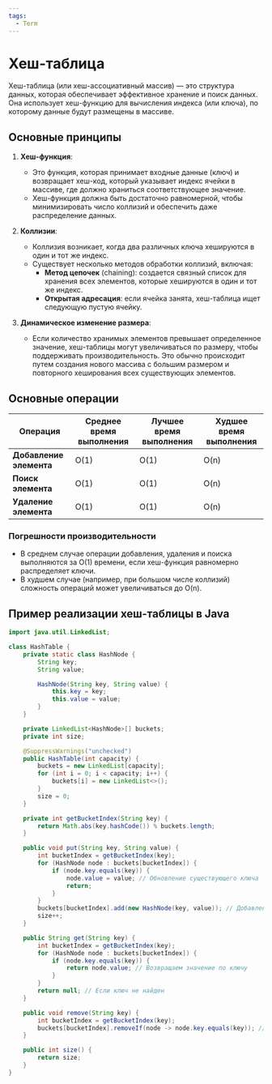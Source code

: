 ```yaml
---
tags:
  - Term
---
```

# Хеш-таблица

Хеш-таблица (или хеш-ассоциативный массив) — это структура данных, которая обеспечивает эффективное хранение и поиск данных. Она использует хеш-функцию для вычисления индекса (или ключа), по которому данные будут размещены в массиве.

## Основные принципы

1. **Хеш-функция**:
   - Это функция, которая принимает входные данные (ключ) и возвращает хеш-код, который указывает индекс ячейки в массиве, где должно храниться соответствующее значение.
   - Хеш-функция должна быть достаточно равномерной, чтобы минимизировать число коллизий и обеспечить даже распределение данных.

2. **Коллизии**:
   - Коллизия возникает, когда два различных ключа хешируются в один и тот же индекс.
   - Существует несколько методов обработки коллизий, включая:
     - **Метод цепочек** (chaining): создается связный список для хранения всех элементов, которые хешируются в один и тот же индекс.
     - **Открытая адресация**: если ячейка занята, хеш-таблица ищет следующую пустую ячейку.

3. **Динамическое изменение размера**:
   - Если количество хранимых элементов превышает определенное значение, хеш-таблицы могут увеличиваться по размеру, чтобы поддерживать производительность. Это обычно происходит путем создания нового массива с большим размером и повторного хеширования всех существующих элементов.

## Основные операции

| Операция                | Среднее время выполнения  | Лучшее время выполнения | Худшее время выполнения |
|-------------------------|---------------------------|--------------------------|-------------------------|
| **Добавление элемента** | O(1)                      | O(1)                     | O(n)                    |
| **Поиск элемента**      | O(1)                      | O(1)                     | O(n)                    |
| **Удаление элемента**   | O(1)                      | O(1)                     | O(n)                    |

### Погрешности производительности

- В среднем случае операции добавления, удаления и поиска выполняются за O(1) времени, если хеш-функция равномерно распределяет ключи.
- В худшем случае (например, при большом числе коллизий) сложность операций может увеличиваться до O(n).

## Пример реализации хеш-таблицы в Java

```java
import java.util.LinkedList;

class HashTable {
    private static class HashNode {
        String key;
        String value;

        HashNode(String key, String value) {
            this.key = key;
            this.value = value;
        }
    }

    private LinkedList<HashNode>[] buckets;
    private int size;

    @SuppressWarnings("unchecked")
    public HashTable(int capacity) {
        buckets = new LinkedList[capacity];
        for (int i = 0; i < capacity; i++) {
            buckets[i] = new LinkedList<>();
        }
        size = 0;
    }

    private int getBucketIndex(String key) {
        return Math.abs(key.hashCode()) % buckets.length;
    }

    public void put(String key, String value) {
        int bucketIndex = getBucketIndex(key);
        for (HashNode node : buckets[bucketIndex]) {
            if (node.key.equals(key)) {
                node.value = value; // Обновление существующего ключа
                return;
            }
        }
        buckets[bucketIndex].add(new HashNode(key, value)); // Добавление нового элемента
        size++;
    }

    public String get(String key) {
        int bucketIndex = getBucketIndex(key);
        for (HashNode node : buckets[bucketIndex]) {
            if (node.key.equals(key)) {
                return node.value; // Возвращаем значение по ключу
            }
        }
        return null; // Если ключ не найден
    }

    public void remove(String key) {
        int bucketIndex = getBucketIndex(key);
        buckets[bucketIndex].removeIf(node -> node.key.equals(key)); // Удаление по ключу
    }

    public int size() {
        return size;
    }
}
```

